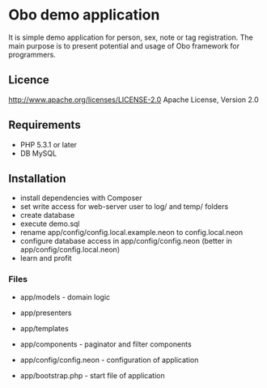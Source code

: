 # Obo demo application #
It is simple demo application for person, sex, note or tag registration. The main purpose is to present potential and usage of Obo framework for programmers.

## Licence ##
http://www.apache.org/licenses/LICENSE-2.0 Apache License, Version 2.0

## Requirements ##
 - PHP 5.3.1 or later
 - DB MySQL

## Installation ##
 - install dependencies with Composer
 - set write access for web-server user to log/ and temp/ folders
 - create database
 - execute demo.sql
 - rename app/config/config.local.example.neon to config.local.neon
 - configure database access in app/config/config.neon (better in app/config/config.local.neon)
 - learn and profit

### Files ###
 - app/models - domain logic
 - app/presenters
 - app/templates
 - app/components - paginator and filter components

 - app/config/config.neon - configuration of application
 - app/bootstrap.php - start file of application
